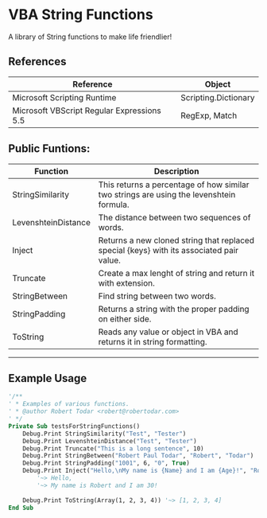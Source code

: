 # VBA String Functions
A library of String functions to make life friendlier!

## References
| Reference                                  | Object               |
| ------------------------------------------ | -------------------- |
| Microsoft Scripting Runtime                | Scripting.Dictionary |
| Microsoft VBScript Regular Expressions 5.5 | RegExp, Match        |

## Public Funtions:

| Function            | Description                                                                              |
| ------------------- | ---------------------------------------------------------------------------------------- |
| StringSimilarity    | This returns a percentage of how similar two strings are using the levenshtein formula.  |
| LevenshteinDistance | The distance between two sequences of words.                                             |
| Inject              | Returns a new cloned string that replaced special {keys} with its associated pair value. |
| Truncate            | Create a max lenght of string and return it with extension.                              |
| StringBetween       | Find string between two words.                                                           |
| StringPadding       | Returns a string with the proper padding on either side.                                 |
| ToString            | Reads any value or object in VBA and returns it in string formatting.                    |

---

## Example Usage

```vb
'/**
' * Examples of various functions.
' * @author Robert Todar <robert@robertodar.com>
' */
Private Sub testsForStringFunctions()
    Debug.Print StringSimilarity("Test", "Tester")                     '~>  66.6666666666667
    Debug.Print LevenshteinDistance("Test", "Tester")                  '~>  2
    Debug.Print Truncate("This is a long sentence", 10)                '~> "This is..."
    Debug.Print StringBetween("Robert Paul Todar", "Robert", "Todar")  '~> "Paul"
    Debug.Print StringPadding("1001", 6, "0", True)                    '~> "100100"
    Debug.Print Inject("Hello,\nMy name is {Name} and I am {Age}!", "Robert", 31)
        '~> Hello,
        '~> My name is Robert and I am 30!
        
    Debug.Print ToString(Array(1, 2, 3, 4)) '~> [1, 2, 3, 4]
End Sub
```

